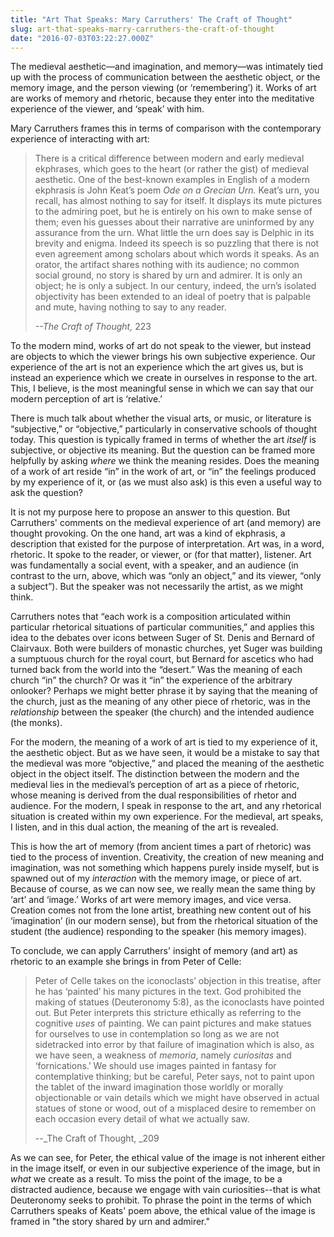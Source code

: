 ```yaml
---
title: "Art That Speaks: Mary Carruthers' The Craft of Thought"
slug: art-that-speaks-marry-carruthers-the-craft-of-thought
date: "2016-07-03T03:22:27.000Z"
---
```


The medieval aesthetic—and imagination, and memory—was intimately tied up with the process of communication between the aesthetic object, or the memory image, and the person viewing (or ‘remembering’) it. Works of art are works of memory and rhetoric, because they enter into the meditative experience of the viewer, and ‘speak’ with him.

Mary Carruthers frames this in terms of comparison with the contemporary experience of interacting with art:

> There is a critical difference between modern and early medieval ekphrases, which goes to the heart (or rather the gist) of medieval aesthetic. One of the best-known examples in English of a modern ekphrasis is John Keat’s poem _Ode on a Grecian Urn._ Keat’s urn, you recall, has almost nothing to say for itself. It displays its mute pictures to the admiring poet, but he is entirely on his own to make sense of them; even his guesses about their narrative are uninformed by any assurance from the urn. What little the urn does say is Delphic in its brevity and enigma. Indeed its speech is so puzzling that there is not even agreement among scholars about which words it speaks. As an orator, the artifact shares nothing with its audience; no common social ground, no story is shared by urn and admirer. It is only an object; he is only a subject. In our century, indeed, the urn’s isolated objectivity has been extended to an ideal of poetry that is palpable and mute, having nothing to say to any reader.
>
> _\--The Craft of Thought,_ 223

To the modern mind, works of art do not speak to the viewer, but instead are objects to which the viewer brings his own subjective experience. Our experience of the art is not an experience which the art gives us, but is instead an experience which we create in ourselves in response to the art. This, I believe, is the most meaningful sense in which we can say that our modern perception of art is ‘relative.’

There is much talk about whether the visual arts, or music, or literature is “subjective,” or “objective,” particularly in conservative schools of thought today. This question is typically framed in terms of whether the art _itself_ is subjective, or objective its meaning. But the question can be framed more helpfully by asking _where_ we think the meaning resides. Does the meaning of a work of art reside “in” in the work of art, or “in” the feelings produced by my experience of it, or (as we must also ask) is this even a useful way to ask the question?

It is not my purpose here to propose an answer to this question. But Carruthers' comments on the medieval experience of art (and memory) are thought provoking. On the one hand, art was a kind of ekphrasis, a description that existed for the purpose of interpretation. Art was, in a word, rhetoric. It spoke to the reader, or viewer, or (for that matter), listener. Art was fundamentally a social event, with a speaker, and an audience (in contrast to the urn, above, which was “only an object,” and its viewer, “only a subject”). But the speaker was not necessarily the artist, as we might think.

Carruthers notes that “each work is a composition articulated within particular rhetorical situations of particular communities,” and applies this idea to the debates over icons between Suger of St. Denis and Bernard of Clairvaux. Both were builders of monastic churches, yet Suger was building a sumptuous church for the royal court, but Bernard for ascetics who had turned back from the world into the “desert.” Was the meaning of each church “in” the church? Or was it “in” the experience of the arbitrary onlooker? Perhaps we might better phrase it by saying that the meaning of the church, just as the meaning of any other piece of rhetoric, was in the _relationship_ between the speaker (the church) and the intended audience (the monks).

For the modern, the meaning of a work of art is tied to my experience of it, the aesthetic object. But as we have seen, it would be a mistake to say that the medieval was more “objective,” and placed the meaning of the aesthetic object in the object itself. The distinction between the modern and the medieval lies in the medieval’s perception of art as a piece of rhetoric, whose meaning is derived from the dual responsibilities of rhetor and audience. For the modern, I speak in response to the art, and any rhetorical situation is created within my own experience. For the medieval, art speaks, I listen, and in this dual action, the meaning of the art is revealed.

This is how the art of memory (from ancient times a part of rhetoric) was tied to the process of invention. Creativity, the creation of new meaning and imagination, was not something which happens purely inside myself, but is spawned out of my _interaction_ with the memory image, or piece of art. Because of course, as we can now see, we really mean the same thing by ‘art’ and ‘image.’ Works of art were memory images, and vice versa. Creation comes not from the lone artist, breathing new content out of his ‘imagination’ (in our modern sense), but from the rhetorical situation of the student (the audience) responding to the speaker (his memory images).

To conclude, we can apply Carruthers' insight of memory (and art) as rhetoric to an example she brings in from Peter of Celle:

> Peter of Celle takes on the iconoclasts’ objection in this treatise, after he has ‘painted’ his many pictures in the text. God prohibited the making of statues (Deuteronomy 5:8), as the iconoclasts have pointed out. But Peter interprets this stricture ethically as referring to the cognitive _uses_ of painting. We can paint pictures and make statues for ourselves to use in contemplation so long as we are not sidetracked into error by that failure of imagination which is also, as we have seen, a weakness of _memoria_, namely _curiositas_ and ‘fornications.’ We should use images painted in fantasy for contemplative thinking; but be careful, Peter says, not to paint upon the tablet of the inward imagination those worldly or morally objectionable or vain details which we might have observed in actual statues of stone or wood, out of a misplaced desire to remember on each occasion every detail of what we actually saw.
>
> \--\_The Craft of Thought, \_209

As we can see, for Peter, the ethical value of the image is not inherent either in the image itself, or even in our subjective experience of the image, but in _what_ we create as a result. To miss the point of the image, to be a distracted audience, because we engage with vain curiosities--that is what Deuteronomy seeks to prohibit. To phrase the point in the terms of which Carruthers speaks of Keats' poem above, the ethical value of the image is framed in "the story shared by urn and admirer."
